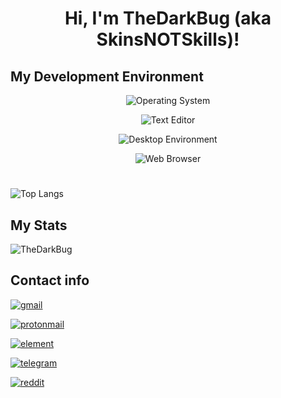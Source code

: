 # <div style="text-align:center"> Hi, I'm TheDarkBug (aka SkinsNOTSkills)!</div>

## My Development Environment

<div style="text-align:center">

![Operating System](https://img.shields.io/static/v1?label=OS&message=Arch%20Linux/%28sadly%29%20%20Windows%20%2010&color=blue&?style=flat&logo=linux)

![Text Editor](https://img.shields.io/static/v1?label=Text%20Editor&message=VScode/VIM&color=green&?style=flat&logo=vim)

![Desktop Environment](https://img.shields.io/static/v1?label=DE&message=Gnome/KDE&color=gray&?style=flat&logo=x.org)

![Web Browser](https://img.shields.io/static/v1?label=Browser&message=Firefox&color=orange&?style=flat&logo=internetexplorer)


<!--
TODO:
pc specs/laptop, keyboard
-->
</div>

#

![Top Langs](https://github-readme-stats.vercel.app/api/top-langs/?username=TheDarkBug&exclude_repo=DotFiles&langs_count=80&layout=default&theme=dark)

<!-- ## Known libraries
[raylib](https://www.raylib.com/)\
[processing (python)](https://processing.org/) -->

## My Stats

![TheDarkBug](https://github-readme-stats.vercel.app/api?username=TheDarkBug&show_icons=true&count_private=true&locale=en&include_all_commits=true&theme=dark)

<!-- [![Readme Card](https://github-readme-stats.vercel.app/api/pin/?username=thedarkbug&repo=uwufetch)](https://github.com/TheDarkBug/uwufetch) -->

<!-- ![Wakatime stats](https://github-readme-stats.vercel.app/api/wakatime?username=TheDarkBug&layout=compact) -->

## Contact info

[![gmail](https://img.shields.io/static/v1?label=&message=adrianoliviero23@gmail.com&color=orange&style=for-the-badge&logo=gmail)](adrianoliviero23@gmail.com)

[![protonmail](https://img.shields.io/static/v1?label=&message=adrianoliviero23@protonmail.com&color=9cf&style=for-the-badge&logo=protonmail)](adrianoliviero23@protonmail.com)

[![element](https://img.shields.io/static/v1?label=&message=SkinsNOTSkills&color=9cf&style=for-the-badge&logo=element)](https://element.io/matrix-services?utm_source=element-web&utm_medium=web)

[![telegram](https://img.shields.io/static/v1?label=&message=@TheDarkBug&color=9cf&style=for-the-badge&logo=telegram)](https://t.me/TheDarkBug)

[![reddit](https://img.shields.io/static/v1?label=&message=u/TheDarkBug&color=yellow&style=for-the-badge&logo=reddit)](https://reddit.com/u/TheDarkBug)




